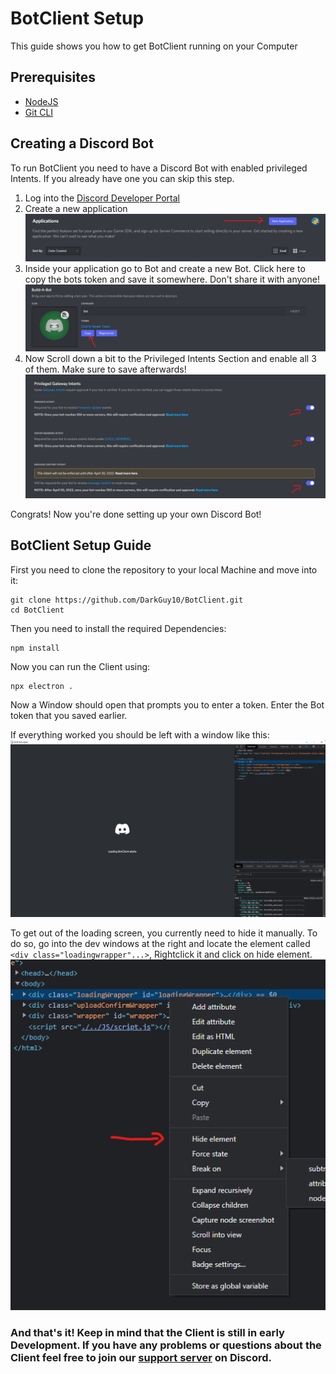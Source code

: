 # BotClient Setup

This guide shows you how to get BotClient running on your Computer

## Prerequisites
- [NodeJS](https://nodejs.org/en/download/)
- [Git CLI](https://git-scm.com/downloads)

## Creating a Discord Bot
To run BotClient you need to have a Discord Bot with enabled privileged Intents. If you already have one you can skip this step.

1. Log into the [Discord Developer Portal](https://discord.com/developers)
2. Create a new application ![](public/assets/discordapp.png)
3. Inside your application go to Bot and create a new Bot. Click here to copy the bots token and save it somewhere. Don't share it with anyone! ![](public/assets/bot.png)
4. Now Scroll down a bit to the Privileged Intents Section and enable all 3 of them. Make sure to save afterwards! ![](public/assets/intents.png)

Congrats! Now you're done setting up your own Discord Bot!

## BotClient Setup Guide
First you need to clone the repository to your local Machine and move into it:
```
git clone https://github.com/DarkGuy10/BotClient.git
cd BotClient
```
Then you need to install the required Dependencies:
```
npm install
```
Now you can run the Client using:
```
npx electron .
```
Now a Window should open that prompts you to enter a token. Enter the Bot token that you saved earlier.

If everything worked you should be left with a window like this:
![](public/assets/window.png)

To get out of the loading screen, you currently need to hide it manually.
To do so, go into the dev windows at the right and locate the element called `<div class="loadingwrapper"...>`, Rightclick it and click on hide element.
![](public/hide.png)

### And that's it! Keep in mind that the Client is still in early Development. If you have any problems or questions about the Client feel free to join our [support server](https://discord.com/invite/aZSrxwNUFD) on Discord.
